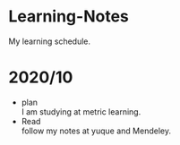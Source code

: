 # Learning-Notes
My learning schedule.
# 2020/10
* plan   
I am studying at metric learning.
* Read   
follow my notes at yuque and Mendeley.
